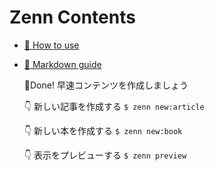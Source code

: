 # Zenn Contents

- [📘 How to use](https://zenn.dev/zenn/articles/zenn-cli-guide)
- [📘 Markdown guide](https://zenn.dev/zenn/articles/markdown-guide)

  🎉Done!
  早速コンテンツを作成しましょう

  👇 新しい記事を作成する
  `$ zenn new:article`

  👇 新しい本を作成する
  `$ zenn new:book`

  👇 表示をプレビューする
  `$ zenn preview`
